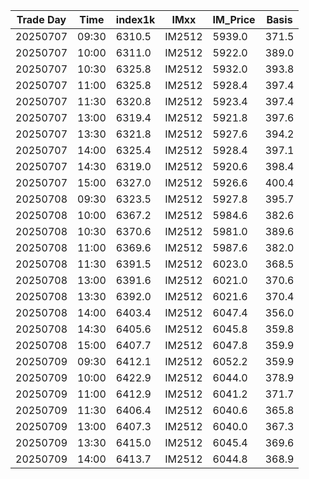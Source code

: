 | Trade Day  | Time | index1k | IMxx | IM_Price | Basis |
| ---------- | ---- | ------- | ---- | -------- | ----- |
| 20250707 | 09:30 | 6310.5 | IM2512 | 5939.0 | 371.5 | 
| 20250707 | 10:00 | 6311.0 | IM2512 | 5922.0 | 389.0 | 
| 20250707 | 10:30 | 6325.8 | IM2512 | 5932.0 | 393.8 | 
| 20250707 | 11:00 | 6325.8 | IM2512 | 5928.4 | 397.4 | 
| 20250707 | 11:30 | 6320.8 | IM2512 | 5923.4 | 397.4 | 
| 20250707 | 13:00 | 6319.4 | IM2512 | 5921.8 | 397.6 | 
| 20250707 | 13:30 | 6321.8 | IM2512 | 5927.6 | 394.2 | 
| 20250707 | 14:00 | 6325.4 | IM2512 | 5928.4 | 397.1 | 
| 20250707 | 14:30 | 6319.0 | IM2512 | 5920.6 | 398.4 | 
| 20250707 | 15:00 | 6327.0 | IM2512 | 5926.6 | 400.4 | 
| 20250708 | 09:30 | 6323.5 | IM2512 | 5927.8 | 395.7 | 
| 20250708 | 10:00 | 6367.2 | IM2512 | 5984.6 | 382.6 | 
| 20250708 | 10:30 | 6370.6 | IM2512 | 5981.0 | 389.6 | 
| 20250708 | 11:00 | 6369.6 | IM2512 | 5987.6 | 382.0 | 
| 20250708 | 11:30 | 6391.5 | IM2512 | 6023.0 | 368.5 | 
| 20250708 | 13:00 | 6391.6 | IM2512 | 6021.0 | 370.6 | 
| 20250708 | 13:30 | 6392.0 | IM2512 | 6021.6 | 370.4 | 
| 20250708 | 14:00 | 6403.4 | IM2512 | 6047.4 | 356.0 | 
| 20250708 | 14:30 | 6405.6 | IM2512 | 6045.8 | 359.8 | 
| 20250708 | 15:00 | 6407.7 | IM2512 | 6047.8 | 359.9 | 
| 20250709 | 09:30 | 6412.1 | IM2512 | 6052.2 | 359.9 |
| 20250709 | 10:00 | 6422.9 | IM2512 | 6044.0 | 378.9 |
| 20250709 | 11:00 | 6412.9 | IM2512 | 6041.2 | 371.7 |
| 20250709 | 11:30 | 6406.4 | IM2512 | 6040.6 | 365.8 |
| 20250709 | 13:00 | 6407.3 | IM2512 | 6040.0 | 367.3 |
| 20250709 | 13:30 | 6415.0 | IM2512 | 6045.4 | 369.6 |
| 20250709 | 14:00 | 6413.7 | IM2512 | 6044.8 | 368.9 |
